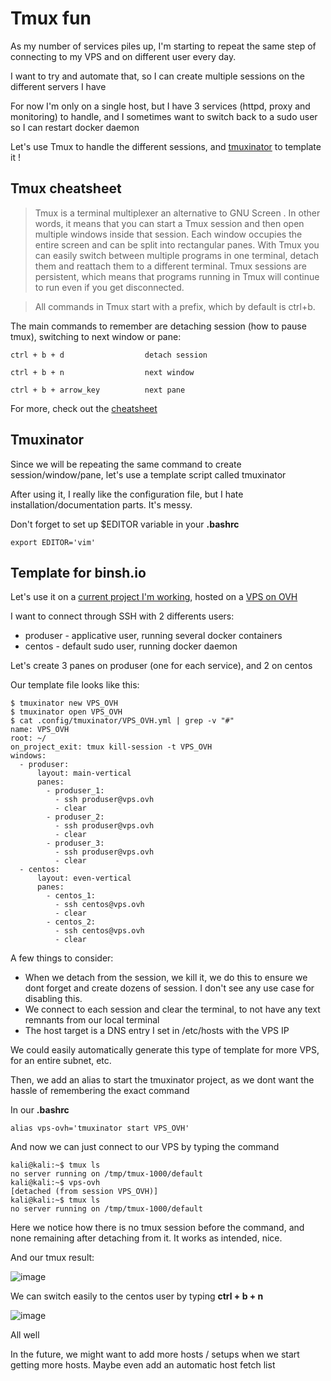 # Tmux fun

As my number of services piles up, I'm starting to repeat the same step of connecting to my VPS and on different user every day.

I want to try and automate that, so I can create multiple sessions on the different servers I have

For now I'm only on a single host, but I have 3 services (httpd, proxy and monitoring) to handle, and I sometimes want to switch back to a sudo user so I can restart docker daemon

Let's use Tmux to handle the different sessions, and [tmuxinator](https://github.com/tmuxinator/tmuxinator) to template it !

## Tmux cheatsheet

> Tmux is a terminal multiplexer an alternative to GNU Screen . In other words, it means that you can start a Tmux session and then open multiple windows inside that session. Each window occupies the entire screen and can be split into rectangular panes.
> With Tmux you can easily switch between multiple programs in one terminal, detach them and reattach them to a different terminal.
> Tmux sessions are persistent, which means that programs running in Tmux will continue to run even if you get disconnected.

> All commands in Tmux start with a prefix, which by default is ctrl+b.

The main commands to remember are detaching session (how to pause tmux), switching to next window or pane:

```
ctrl + b + d                  detach session

ctrl + b + n                  next window

ctrl + b + arrow_key          next pane
```

For more, check out the [cheatsheet](https://tmuxcheatsheet.com/)

## Tmuxinator

Since we will be repeating the same command to create session/window/pane, let's use a template script called tmuxinator

After using it, I really like the configuration file, but I hate installation/documentation parts. It's messy.

Don't forget to set up $EDITOR variable in your __.bashrc__

```
export EDITOR='vim'
```

## Template for binsh.io

Let's use it on a [current project I'm working](https://maxime-lair.github.io/maxime-lair/), hosted on a [VPS on OVH](https://www.ovhcloud.com/fr/vps/)

I want to connect through SSH with 2 differents users:
- produser - applicative user, running several docker containers
- centos - default sudo user, running docker daemon

Let's create 3 panes on produser (one for each service), and 2 on centos

Our template file looks like this:

```
$ tmuxinator new VPS_OVH
$ tmuxinator open VPS_OVH
$ cat .config/tmuxinator/VPS_OVH.yml | grep -v "#"
name: VPS_OVH
root: ~/
on_project_exit: tmux kill-session -t VPS_OVH
windows:
  - produser:
      layout: main-vertical
      panes:
        - produser_1:
          - ssh produser@vps.ovh
          - clear
        - produser_2:
          - ssh produser@vps.ovh
          - clear
        - produser_3:
          - ssh produser@vps.ovh
          - clear
  - centos:
      layout: even-vertical
      panes:
        - centos_1:
          - ssh centos@vps.ovh
          - clear
        - centos_2:
          - ssh centos@vps.ovh
          - clear
```

A few things to consider:
- When we detach from the session, we kill it, we do this to ensure we dont forget and create dozens of session. I don't see any use case for disabling this.
- We connect to each session and clear the terminal, to not have any text remnants from our local terminal
- The host target is a DNS entry I set in /etc/hosts with the VPS IP

We could easily automatically generate this type of template for more VPS, for an entire subnet, etc.

Then, we add an alias to start the tmuxinator project, as we dont want the hassle of remembering the exact command

In our __.bashrc__
```
alias vps-ovh='tmuxinator start VPS_OVH'
```

And now we can just connect to our VPS by typing the command

```
kali@kali:~$ tmux ls
no server running on /tmp/tmux-1000/default
kali@kali:~$ vps-ovh
[detached (from session VPS_OVH)]
kali@kali:~$ tmux ls
no server running on /tmp/tmux-1000/default
```

Here we notice how there is no tmux session before the command, and none remaining after detaching from it. It works as intended, nice.

And our tmux result:

![image](https://user-images.githubusercontent.com/72258375/147103958-ecb9f842-8993-4107-bf4d-b160f9599836.png)

We can switch easily to the centos user by typing __ctrl + b + n__

![image](https://user-images.githubusercontent.com/72258375/147104287-988fba31-ae36-4dee-8415-c776791627a7.png)


All well

In the future, we might want to add more hosts / setups when we start getting more hosts. Maybe even add an automatic host fetch list




